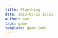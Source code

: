 ```yaml
---
title: Plaything
date: 2013-05-21 16:51
author: gaz
tags: game 
template: game.jade
---
```


<div id='playfield'>
</div>

<script src="/scripts/game.js"></script>


